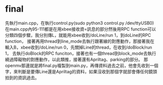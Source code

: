 # final
先執行main.cpp，在執行control.py(sudo python3 control.py /dev/ttyUSB0)
在main.cpp內95-111都是在用xbee接收資=訊息的部分然後用RPC function可以分類四個步驟，我分別傳L，就能用xbee收到/doLine/run 1，到doLine的RPC function，
接著再用thread到line_mode去執行跟著線的對應動作，那接著我在輸入B，xbee收到/doLine/run 0，先關掉Line的thread，在收到/doBlock/run 1，
去執行doBlock的RPC funciton，接著也有一個thread到block_mode去執行繞過障礙物的對應動作，以此類推，接著還有Apriltag、parking的部分。
那openmv那邊就是將final.py複製到main.py，再傳資料過去之前，他會先收到一個字，來判斷是要傳Line還是Apriltag的資料，如果沒收到那個字就部會傳任何鏡頭拍到的資訊過去。
